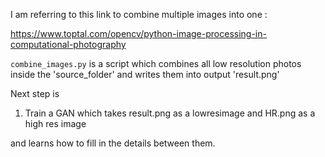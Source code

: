I am referring to this link to combine multiple images into one :

https://www.toptal.com/opencv/python-image-processing-in-computational-photography

```combine_images.py``` is a script which combines all low resolution photos inside the 'source_folder' and writes them into output 'result.png'

Next step is 

1) Train a GAN which takes result.png as a lowresimage and HR.png as a high res image 

and learns how to fill in the details between them.
